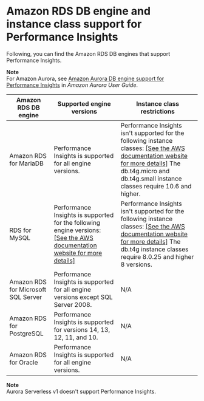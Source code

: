 # Amazon RDS DB engine and instance class support for Performance Insights<a name="USER_PerfInsights.Overview.Engines"></a>

Following, you can find the Amazon RDS DB engines that support Performance Insights\.

**Note**  
For Amazon Aurora, see [Amazon Aurora DB engine support for Performance Insights](https://docs.aws.amazon.com/AmazonRDS/latest/AuroraUserGuide/USER_PerfInsights.Overview.Engines.html) in *Amazon Aurora User Guide*\.


|  Amazon RDS DB engine  | Supported engine versions | Instance class restrictions | 
| --- | --- | --- | 
|  Amazon RDS for MariaDB  |  Performance Insights is supported for all engine versions\.  |  Performance Insights isn't supported for the following instance classes: [\[See the AWS documentation website for more details\]](http://docs.aws.amazon.com/AmazonRDS/latest/UserGuide/USER_PerfInsights.Overview.Engines.html) The db\.t4g\.micro and db\.t4g\.small instance classes require 10\.6 and higher\.  | 
|  RDS for MySQL  |  Performance Insights is supported for the following engine versions: [\[See the AWS documentation website for more details\]](http://docs.aws.amazon.com/AmazonRDS/latest/UserGuide/USER_PerfInsights.Overview.Engines.html)  |  Performance Insights isn't supported for the following instance classes: [\[See the AWS documentation website for more details\]](http://docs.aws.amazon.com/AmazonRDS/latest/UserGuide/USER_PerfInsights.Overview.Engines.html) The db\.t4g instance classes require 8\.0\.25 and higher 8 versions\.  | 
|  Amazon RDS for Microsoft SQL Server  |  Performance Insights is supported for all engine versions except SQL Server 2008\.  |  N/A  | 
|  Amazon RDS for PostgreSQL  |  Performance Insights is supported for versions 14, 13, 12, 11, and 10\.  |  N/A  | 
|  Amazon RDS for Oracle  |  Performance Insights is supported for all engine versions\.  |  N/A  | 

**Note**  
Aurora Serverless v1 doesn't support Performance Insights\.